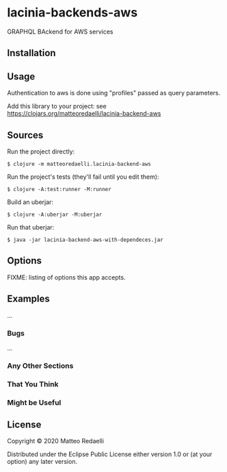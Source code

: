 # lacinia-backends-aws

GRAPHQL BAckend for AWS services

## Installation


## Usage

Authentication to aws is done using "profiles" passed as query parameters.

Add this library to your project: see https://clojars.org/matteoredaelli/lacinia-backend-aws


## Sources

Run the project directly:

	$ clojure -m matteoredaelli.lacinia-backend-aws

Run the project's tests (they'll fail until you edit them):

	$ clojure -A:test:runner -M:runner

Build an uberjar:

	$ clojure -A:uberjar -M:uberjar

Run that uberjar:

	$ java -jar lacinia-backend-aws-with-dependeces.jar

## Options

FIXME: listing of options this app accepts.

## Examples

...

### Bugs

...

### Any Other Sections
### That You Think
### Might be Useful

## License

Copyright © 2020 Matteo Redaelli

Distributed under the Eclipse Public License either version 1.0 or (at
your option) any later version.
